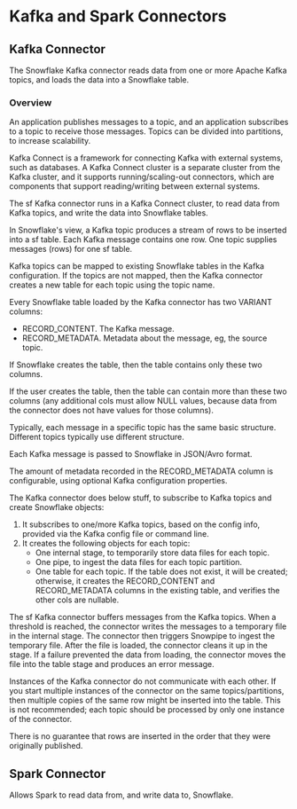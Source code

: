 # Kafka and Spark Connectors
## Kafka Connector
The Snowflake Kafka connector reads data from one or more Apache Kafka topics, and loads the data into a Snowflake table.

### Overview
An application publishes messages to a topic, and an application subscribes to a topic to receive those messages. Topics can be divided into partitions, to increase scalability.

Kafka Connect is a framework for connecting Kafka with external systems, such as databases. A Kafka Connect cluster is a separate cluster from the Kafka cluster, and it supports running/scaling-out connectors, which are components that support reading/writing between external systems.

The sf Kafka connector runs in a Kafka Connect cluster, to read data from Kafka topics, and write the data into Snowflake tables.

In Snowflake's view, a Kafka topic produces a stream of rows to be inserted into a sf table. Each Kafka message contains one row. One topic supplies messages (rows) for one sf table.

Kafka topics can be mapped to existing Snowflake tables in the Kafka configuration. If the topics are not mapped, then the Kafka connector creates a new table for each topic using the topic name.

Every Snowflake table loaded by the Kafka connector has two VARIANT columns:
- RECORD_CONTENT. The Kafka message.
- RECORD_METADATA. Metadata about the message, eg, the source topic.

If Snowflake creates the table, then the table contains only these two columns. 

If the user creates the table, then the table can contain more than these two columns (any additional cols must allow NULL values, because data from the connector does not have values for those columns).

Typically, each message in a specific topic has the same basic structure. Different topics typically use different structure.

Each Kafka message is passed to Snowflake in JSON/Avro format.

The amount of metadata recorded in the RECORD_METADATA column is configurable, using optional Kafka configuration properties.

The Kafka connector does below stuff, to subscribe to Kafka topics and create Snowflake objects:
1. It subscribes to one/more Kafka topics, based on the config info, provided via the Kafka config file or command line.
2. It creates the following objects for each topic:
   - One internal stage, to temporarily store data files for each topic.
   - One pipe, to ingest the data files for each topic partition.
   - One table for each topic. If the table does not exist, it will be created; otherwise, it creates the RECORD_CONTENT and RECORD_METADATA columns in the existing table, and verifies the other cols are nullable.

The sf Kafka connector buffers messages from the Kafka topics. When a threshold is reached, the connector writes the messages to a temporary file in the internal stage. The connector then triggers Snowpipe to ingest the temporary file. After the file is loaded, the connector cleans it up in the stage. If a failure prevented the data from loading, the connector moves the file into the table stage and produces an error message.

Instances of the Kafka connector do not communicate with each other. If you start multiple instances of the connector on the same topics/partitions, then multiple copies of the same row might be inserted into the table. This is not recommended; each topic should be processed by only one instance of the connector.

There is no guarantee that rows are inserted in the order that they were originally published.

## Spark Connector
Allows Spark to read data from, and write data to, Snowflake. 
